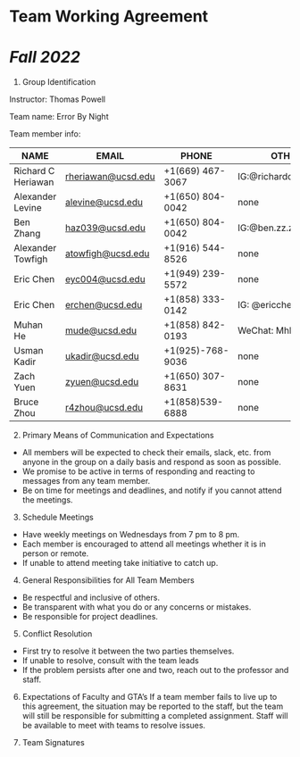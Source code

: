 # **Team Working Agreement**
# *Fall 2022*

1)	Group Identification

Instructor: Thomas Powell

Team name: Error By Night

Team member info: 


| NAME               | EMAIL               | PHONE             | OTHER                   |
|--------------------|---------------------|-------------------|-------------------------|
| Richard C Heriawan |  rheriawan@ucsd.edu | +1(669) 467-3067  | IG:@richardchristandih  |
| Alexander Levine   |  alevine@ucsd.edu   | +1(650) 804-0042  | none                    |
| Ben Zhang          |  haz039@ucsd.edu    | +1(650) 804-0042  | IG:@ben.zz.zzz          |
| Alexander Towfigh  |  atowfigh@ucsd.edu  | +1(916) 544-8526  | none                    |
| Eric Chen 	     |  eyc004@ucsd.edu	   | +1(949) 239-5572  | none                    | 
| Eric Chen          |	erchen@ucsd.edu	   | +1(858) 333-0142  | IG: @ericchen969        |
| Muhan He           |	mude@ucsd.edu	   | +1(858) 842-0193  | WeChat: Mhh76821        |
| Usman Kadir        |	ukadir@ucsd.edu    | +1(925)-768-9036  | none                    |
| Zach Yuen          | 	zyuen@ucsd.edu     | +1(650) 307-8631  | none                    |
| Bruce Zhou	     |  r4zhou@ucsd.edu    | +1(858)539-6888   | none                    |

2)	Primary Means of Communication and Expectations
*	All members will be expected to check their emails, slack, etc. from anyone in the group on a daily basis and respond as soon as possible. 
*	We promise to be active in terms of responding and reacting to messages from any team member.
*	Be on time for meetings and deadlines, and notify if you cannot attend the meetings. 
3)	Schedule Meetings
* Have weekly meetings on Wednesdays from 7 pm to 8 pm. 
* Each member is encouraged to attend all meetings whether it is in person or remote.
* If unable to attend meeting take initiative to catch up. 

4)	General Responsibilities for All Team Members
* Be respectful and inclusive of others.
* Be transparent with what you do or any concerns or mistakes. 
* Be responsible for project deadlines.  

5)	Conflict Resolution
* First try to resolve it between the two parties themselves.
* If unable to resolve, consult with the team leads
* If the problem persists after one and two, reach out to the professor and staff. 

6)	Expectations of Faculty and GTA’s 
If a team member fails to live up to this agreement, the situation may be reported to the staff, but the team will still be responsible for submitting a completed assignment. Staff will be available to meet with teams to resolve issues.

7)	Team Signatures



